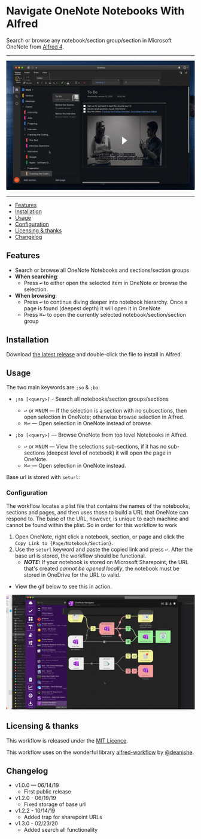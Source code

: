 # Navigate OneNote Notebooks With Alfred

Search or browse any notebook/section group/section in Microsoft OneNote from [Alfred 4][alfredapp].
* * *
![](./imgs/demo.gif)
* * *
<!-- MarkdownTOC autolink="true" bracket="round" depth="3" autoanchor="true" -->

- [Features](#features)
- [Installation](#installation)
- [Usage](#usage)
- [Configuration](#configuration)
- [Licensing & thanks](#licensing--thanks)
- [Changelog](#changelog)

<!-- /MarkdownTOC -->

<a id="features"></a>
## Features

- Search or browse all OneNote Notebooks and sections/section groups
- **When searching**:
  - Press <kbd>↩︎</kbd> to either open the selected item in OneNote or browse the selection.
- **When browsing**:
  - Press <kbd>↩︎</kbd> to continue diving deeper into notebook hierarchy. Once a page is found (deepest depth) it will open it in OneNote
  - Press <kbd>⌘</kbd><kbd>↩︎</kbd> to open the currently selected notebook/section/section group

## Installation

Download [the latest release][gh-releases] and double-click the file to install in Alfred.

<a id="usage"></a>
## Usage

The two main keywords are `;so` & `;bo`:

- `;so [<query>]` - Search all notebooks/section groups/sections

    - <kbd>↩︎</kbd> or <kbd>⌘</kbd><kbd>NUM</kbd> — If the selection is a section with no subsections, then open selection in OneNote; otherwise browse selection in Alfred.
    - <kbd>⌘</kbd><kbd>↩︎</kbd> — Open selection in OneNote instead of browse.

- `;bo [<query>]` — Browse OneNote from top level Notebooks in Alfred.
    - <kbd>↩︎</kbd> or <kbd>⌘</kbd><kbd>NUM</kbd> — View the selections sub-sections, if it has no sub-sections (deepest level of notebook) it will open the page in OneNote.
    - <kbd>⌘</kbd><kbd>↩︎</kbd> — Open selection in OneNote instead.

Base url is stored with `seturl`:

<a id="configuration"></a>
### Configuration

The workflow locates a plist file that contains the names of the notebooks, sections and pages, and then uses those to build a URL that OneNote can respond to. The base of the URL, however, is unique to each machine and cannot be found within the plist. So in order for this workflow to work
1. Open OneNote, right click a notebook, section, or page and click the `Copy Link to {Page/Notebook/Section}`.
2. Use the `seturl` keyword and paste the copied link and press <kbd>↩︎</kbd>. After the base url is stored, the workflow should be functional.
    - **_NOTE:_** If your notebook is stored on Microsoft Sharepoint, the URL that's created _cannot be opened locally_, the notebook must be stored in OneDrive for the URL to valid.
- View the gif below to see this in action.

![](./imgs/seturldemo.gif)

<a id="licensing--thanks"></a>
## Licensing & thanks

This workflow is released under the [MIT Licence][mit].

This workflow uses on the wonderful library [alfred-workflow](https://github.com/deanishe/alfred-workflow) by [@deanishe](https://github.com/deanishe).

<a id="changelog"></a>
## Changelog

- v1.0.0 — 06/14/19
    - First public release
- v1.2.0 - 06/19/19
    - Fixed storage of base url
- v1.2.2 - 10/14/19
    - Added trap for sharepoint URLs
- v1.3.0 - 02/23/20
  - Added search all functionality


[alfredapp]: https://www.alfredapp.com/
[gh-releases]: https://github.com/kevin-funderburg/alfred-microsoft-onenote-navigator/releases/latest
[mit]: https://raw.githubusercontent.com/kevin-funderburg/alfred-microsoft-onenote-navigator/master/LICENCE.txt
